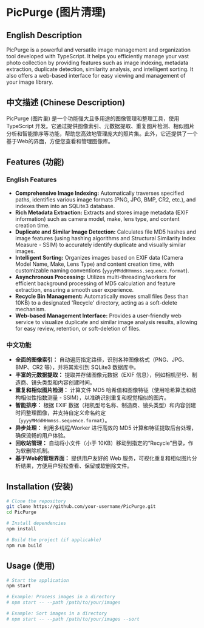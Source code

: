 # PicPurge (图片清理)

## English Description
PicPurge is a powerful and versatile image management and organization tool developed with TypeScript. It helps you efficiently manage your vast photo collection by providing features such as image indexing, metadata extraction, duplicate detection, similarity analysis, and intelligent sorting. It also offers a web-based interface for easy viewing and management of your image library.

## 中文描述 (Chinese Description)
PicPurge (图片巢) 是一个功能强大且多用途的图像管理和整理工具，使用 TypeScript 开发。它通过提供图像索引、元数据提取、重复图片检测、相似图片分析和智能排序等功能，帮助您高效地管理庞大的照片集。此外，它还提供了一个基于Web的界面，方便您查看和管理图像库。

## Features (功能)

### English Features
*   **Comprehensive Image Indexing:** Automatically traverses specified paths, identifies various image formats (PNG, JPG, BMP, CR2, etc.), and indexes them into an SQLite3 database.
*   **Rich Metadata Extraction:** Extracts and stores image metadata (EXIF information) such as camera model, make, lens type, and content creation time.
*   **Duplicate and Similar Image Detection:** Calculates file MD5 hashes and image features (using hashing algorithms and Structural Similarity Index Measure - SSIM) to accurately identify duplicate and visually similar images.
*   **Intelligent Sorting:** Organizes images based on EXIF data (Camera Model Name, Make, Lens Type) and content creation time, with customizable naming conventions (`yyyyMMddHHmmss.sequence.format`).
*   **Asynchronous Processing:** Utilizes multi-threading/workers for efficient background processing of MD5 calculation and feature extraction, ensuring a smooth user experience.
*   **Recycle Bin Management:** Automatically moves small files (less than 10KB) to a designated 'Recycle' directory, acting as a soft-delete mechanism.
*   **Web-based Management Interface:** Provides a user-friendly web service to visualize duplicate and similar image analysis results, allowing for easy review, retention, or soft-deletion of files.

### 中文功能
*   **全面的图像索引：** 自动遍历指定路径，识别各种图像格式（PNG、JPG、BMP、CR2 等），并将其索引到 SQLite3 数据库中。
*   **丰富的元数据提取：** 提取并存储图像元数据（EXIF 信息），例如相机型号、制造商、镜头类型和内容创建时间。
*   **重复和相似图片检测：** 计算文件 MD5 哈希值和图像特征（使用哈希算法和结构相似性指数测量 - SSIM），以准确识别重复和视觉相似的图片。
*   **智能排序：** 根据 EXIF 数据（相机型号名称、制造商、镜头类型）和内容创建时间整理图像，并支持自定义命名约定（`yyyyMMddHHmmss.sequence.format`）。
*   **异步处理：** 利用多线程/Worker 进行高效的 MD5 计算和特征提取后台处理，确保流畅的用户体验。
*   **回收站管理：** 自动将小文件（小于 10KB）移动到指定的“Recycle”目录，作为软删除机制。
*   **基于Web的管理界面：** 提供用户友好的 Web 服务，可视化重复和相似图片分析结果，方便用户轻松查看、保留或软删除文件。

## Installation (安装)
```bash
# Clone the repository
git clone https://github.com/your-username/PicPurge.git
cd PicPurge

# Install dependencies
npm install

# Build the project (if applicable)
npm run build
```

## Usage (使用)
```bash
# Start the application
npm start

# Example: Process images in a directory
# npm start -- --path /path/to/your/images

# Example: Sort images in a directory
# npm start -- --path /path/to/your/images --sort
```
